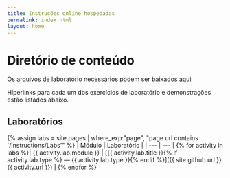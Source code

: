 ```yaml
---
title: Instruções online hospedadas
permalink: index.html
layout: home
---
```


# Diretório de conteúdo

Os arquivos de laboratório necessários podem ser [baixados aqui](https://github.com/MicrosoftLearning/AZ500-AzureSecurityTechnologies/archive/master.zip)

Hiperlinks para cada um dos exercícios de laboratório e demonstrações estão listados abaixo.

## Laboratórios

{% assign labs = site.pages | where_exp:"page", "page.url contains '/Instructions/Labs'" %}
| Módulo | Laboratório |
| --- | --- | 
{% for activity in labs  %}| {{ activity.lab.module }} | [{{ activity.lab.title }}{% if activity.lab.type %} — {{ activity.lab.type }}{% endif %}]({{ site.github.url }}{{ activity.url }}) |
{% endfor %}
